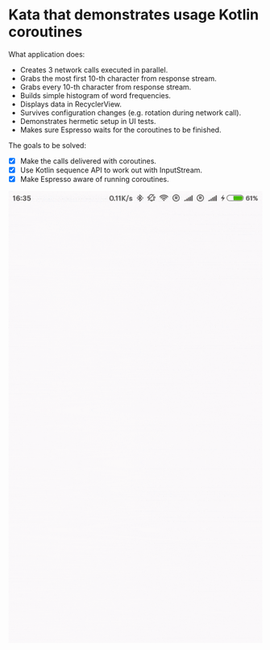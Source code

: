 # Kata that demonstrates usage Kotlin coroutines

What application does:
* Creates 3 network calls executed in parallel.
* Grabs the most first 10-th character from response stream.
* Grabs every 10-th character from response stream.
* Builds simple histogram of word frequencies.
* Displays data in RecyclerView.
* Survives configuration changes (e.g. rotation during network call).
* Demonstrates hermetic setup in UI tests.
* Makes sure Espresso waits for the coroutines to be finished.

The goals to be solved:

- [x] Make the calls delivered with coroutines.
- [x] Use Kotlin sequence API to work out with InputStream.
- [x] Make Espresso aware of running coroutines.

![Application Demo](https://github.com/tomkoptel/BlogParserKata/blob/master/app.gif?raw=true)

